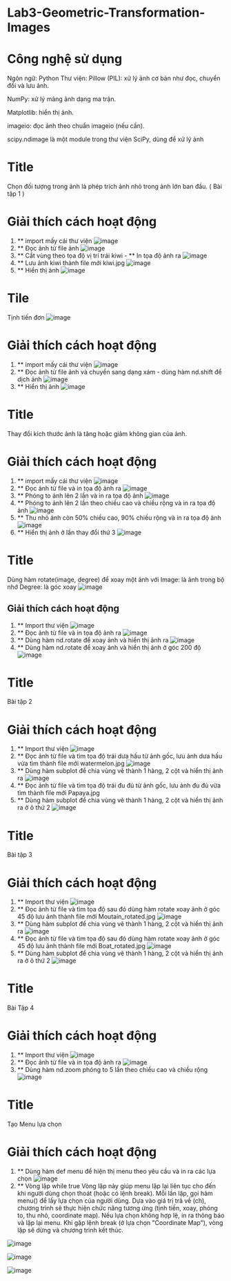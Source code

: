 # Lab3-Geometric-Transformation-Images
# Công nghệ sử dụng
Ngôn ngữ: Python
Thư viện:
Pillow (PIL): xử lý ảnh cơ bản như đọc, chuyển đổi và lưu ảnh.

NumPy: xử lý mảng ảnh dạng ma trận.

Matplotlib: hiển thị ảnh.

imageio: đọc ảnh theo chuẩn imageio (nếu cần).

scipy.ndimage là một module trong thư viện SciPy, dùng để xử lý ảnh
# Title
Chọn đối tượng trong ảnh là phép trích ảnh nhỏ trong ảnh lớn ban đầu. ( Bài tập 1 )

# Giải thích cách hoạt động
1. ** import mấy cái thư viện
![image](https://github.com/user-attachments/assets/4fa51e11-7156-406d-a683-aa6366d96933)
2. ** Đọc ảnh từ file ảnh
![image](https://github.com/user-attachments/assets/6ab3e97e-0e6c-430f-a72d-eeb743b501c4)
3. ** Cắt vùng theo tọa độ vị trí trái kiwi - ** In tọa độ ảnh ra
![image](https://github.com/user-attachments/assets/02a996d1-9f6a-4eee-81d2-f2cace3d1e6b)
4. ** Lưu ảnh kiwi thành file mới kiwi.jpg
![image](https://github.com/user-attachments/assets/8963ac30-5a63-4fa6-b6a3-97e15314a84c)
5. ** Hiển thị ảnh
![image](https://github.com/user-attachments/assets/ca7f6445-9b9a-4be9-b328-faa25de5d8db)

# Tile 
Tịnh tiến đơn
![image](https://github.com/user-attachments/assets/cc67f081-cca8-4919-8ae7-40dcf031790b)

# Giải thích cách hoạt động
1. ** import mấy cái thư viện
![image](https://github.com/user-attachments/assets/80eddcf0-4757-49cf-b868-6a21872e31cc)
2. ** Đọc ảnh từ file ảnh và chuyển sang dạng xám - dùng hàm nd.shift để dịch ảnh
![image](https://github.com/user-attachments/assets/960d62a2-48ae-4a22-aad5-c0fe8e442084)
3. ** Hiển thị ảnh
![image](https://github.com/user-attachments/assets/ed34b4ab-7c16-482f-9603-089d1549fd71)

# Title
Thay đổi kích thước ảnh là tăng hoặc giảm không gian của ảnh.
# Giải thích cách hoạt động
1. ** import mấy cái thư viện
![image](https://github.com/user-attachments/assets/230c1859-4cb8-45f9-b82d-d8b40f46da18)
2. ** Đọc ảnh từ file và in tọa độ ảnh ra
![image](https://github.com/user-attachments/assets/67a07b94-24b1-46ff-8235-78b2fa7e44ff)
3. ** Phóng to ảnh lên 2 lần và in ra tọa độ ảnh
![image](https://github.com/user-attachments/assets/d7ec00ce-d866-4c9d-b38e-ec184cb1b5bf)
4. ** Phóng to ảnh lên 2 lần theo chiều cao và chiều rộng và in ra tọa độ ảnh
![image](https://github.com/user-attachments/assets/826da907-be63-4af6-aa02-fa9428c98ced)
5. ** Thu nhỏ ảnh còn 50% chiều cao, 90% chiều rộng và in ra tọa độ ảnh
![image](https://github.com/user-attachments/assets/5b6229f6-fbb9-4ff4-a350-93b988cd4c18)
6. ** Hiển thị ảnh ở lần thay đổi thứ 3
![image](https://github.com/user-attachments/assets/2a82e65c-8140-44a5-82c2-0d66caf78d75)

# Title
Dùng hàm rotate(image, degree) để xoay một ảnh với
Image: là ảnh trong bộ nhớ
Degree: là góc xoay
![image](https://github.com/user-attachments/assets/141850d5-c2eb-4dcb-b8dd-a0a9ffd287ab)
## Giải thích cách hoạt động
1. ** Import thư viện
![image](https://github.com/user-attachments/assets/416d217e-9b69-4b9f-b305-ad29cfbc9990)
2. ** Đọc ảnh từ file và in tọa độ ảnh ra
![image](https://github.com/user-attachments/assets/9c8c46e5-16b8-4ba8-8457-41091798d76c)
3. ** Dùng hàm nd.rotate để xoay ảnh và hiển thị ảnh ra
![image](https://github.com/user-attachments/assets/a5a1e8ca-1c06-4237-bfd5-095e83f1f6c9)
4. ** Dùng hàm nd.rotate để xoay ảnh và hiển thị ảnh ở góc 200 độ 
![image](https://github.com/user-attachments/assets/30543874-0bdb-4665-b86b-250feb8d4e84)

# Title
Bài tập 2
# Giải thích cách hoạt động
1. ** Import thư viện
![image](https://github.com/user-attachments/assets/342d533a-4318-446d-84a3-e71344342467)
2. ** Đọc ảnh từ file và tìm tọa độ trái dưa hấu từ ảnh gốc, lưu ảnh dưa hấu vừa tìm thành file mới watermelon.jpg
![image](https://github.com/user-attachments/assets/f9a82812-c8f5-4bfe-9576-ec751a607e9e)
3. ** Dùng hàm subplot để chia vùng vẽ thành 1 hàng, 2 cột và hiển thị ảnh ra
![image](https://github.com/user-attachments/assets/1116e886-7ac4-4ec8-aea7-92a4ed0c29be)
4. ** Đọc ảnh từ file và tìm tọa độ trái đu đủ từ ảnh gốc, lưu ảnh đu đủ vừa tìm thành file mới Papaya.jpg
5. ** Dùng hàm subplot để chia vùng vẽ thành 1 hàng, 2 cột và hiển thị ảnh ra ở ô thứ 2
![image](https://github.com/user-attachments/assets/a4a36913-491d-4bf5-8967-881a3431dadb)

# Title
Bài tập 3
# Giải thích cách hoạt động
1. ** Import thư viện
![image](https://github.com/user-attachments/assets/25f7c2c1-63d6-4d52-b33d-0e3b725320e4)
2. ** Đọc ảnh từ file và tìm tọa độ sau đó dùng hàm rotate xoay ảnh ở góc 45 độ lưu ảnh thành file mới Moutain_rotated.jpg
![image](https://github.com/user-attachments/assets/35c84bf7-ea81-4e0e-9b7f-cac4b2995959)
3. ** Dùng hàm subplot để chia vùng vẽ thành 1 hàng, 2 cột và hiển thị ảnh ra
![image](https://github.com/user-attachments/assets/09c3fff1-27e1-44e5-acba-12a5878d22e4)
4. ** Đọc ảnh từ file và tìm tọa độ sau đó dùng hàm rotate xoay ảnh ở góc 45 độ lưu ảnh thành file mới Boat_rotated.jpg
![image](https://github.com/user-attachments/assets/0b1a2a0a-3d51-4fc5-9cf7-53364ccf2cd3)
5. ** Dùng hàm subplot để chia vùng vẽ thành 1 hàng, 2 cột và hiển thị ảnh ra ở ô thứ 2
![image](https://github.com/user-attachments/assets/c0a81d3b-4391-4025-8f36-f53a1f2564a9)

# Title
Bài Tập 4
# Giải thích cách hoạt động
1. ** Import thư viện
![image](https://github.com/user-attachments/assets/a98b70af-c0bd-4475-a36d-f9e56ea277a2)
2. ** Đọc ảnh từ file và in tọa độ ảnh ra
![image](https://github.com/user-attachments/assets/9067313f-3a74-4649-a234-f0daf1bbbb3a)
3. ** Dùng hàm nd.zoom phóng to 5 lần theo chiều cao và chiều rộng
![image](https://github.com/user-attachments/assets/7f3bfca1-28fa-4102-8bef-a106332482d7)


# Title
Tạo Menu lựa chọn
# Giải thích cách hoạt động
1. ** Dùng hàm def menu để hiện thị menu theo yêu cầu và in ra các lựa chọn
![image](https://github.com/user-attachments/assets/707eae18-7664-49e5-8db5-b6fc7e908e31)
2. ** Vòng lặp while true
Vòng lặp này giúp menu lặp lại liên tục cho đến khi người dùng chọn thoát (hoặc có lệnh break).
Mỗi lần lặp, gọi hàm menu() để lấy lựa chọn của người dùng.
Dựa vào giá trị trả về (ch), chương trình sẽ thực hiện chức năng tương ứng (tịnh tiến, xoay, phóng to, thu nhỏ, coordinate map).
Nếu lựa chọn không hợp lệ, in ra thông báo và lặp lại menu.
Khi gặp lệnh break (ở lựa chọn "Coordinate Map"), vòng lặp sẽ dừng và chương trình kết thúc.

![image](https://github.com/user-attachments/assets/a537d21e-1d0c-4d47-aacc-9c49b74ba19f)

![image](https://github.com/user-attachments/assets/9ac5d43b-06bc-4e30-b265-bb3f3527389d)

![image](https://github.com/user-attachments/assets/7c64d622-b2e1-4fb6-a4e9-27b89968158f)

















































   

